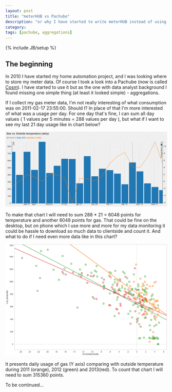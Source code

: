 ```yaml
---
layout: post
title: "meterHUB vs Pachube"
description: "or why I have started to write meterHUB instead of using Pachube"
category: 
tags: [pachube, aggregations]
---
```

{% include JB/setup %}

## The beginning

In 2010 I have started my home automation project, and I was looking where to store my meter data. Of course I took a look into a Pachube (now is called [Cosm](http://cosm.com)). I have started to use it but as the one with data analyst background I found missing one simple thing (at least it looked simple) - aggregations.

If I collect my gas meter data, I'm not really interesting of what consumption was on 2011-02-17 23:55:00. Should I? In place of that I'm more interested of what was a usage per day. For one day that's fine, I can sum all day values ( 1 values per 5 minutes = 288 values per day ), but what if I want to see my last 21 day usage like in chart below?

![Daily chart](/assets/img/posts/daily_chart.png)

To make that chart I will need to sum 288 * 21 = 6048 points for temperature and another 6048 points for gas. That could be fine on the desktop, but on phone which I use more and more for my data monitoring it could be hassle to download so much data to clientside and count it. And what to do if I need even more data like in this chart?

![Scatter chart](/assets/img/posts/scatter_chart.png)

It presents daily usage of gas (Y axis) comparing with outside temperature during 2011 (orange), 2012 (green) and 2013(red). To count that chart I will need to sum 315360 points.

To be continued...